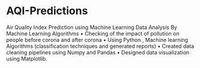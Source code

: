 # AQI-Predictions
Air Quality Index Prediction using Machine Learning
Data Analysis By Machine Learning Algorithms
• Checking of the impact of pollution on people before corona and after corona
• Using Python , Machine learning Algorithms (classification techniques and generated reports)
• Created data cleaning pipelines using Numpy and Pandas
• Designed data visualization using Matplotlib.
